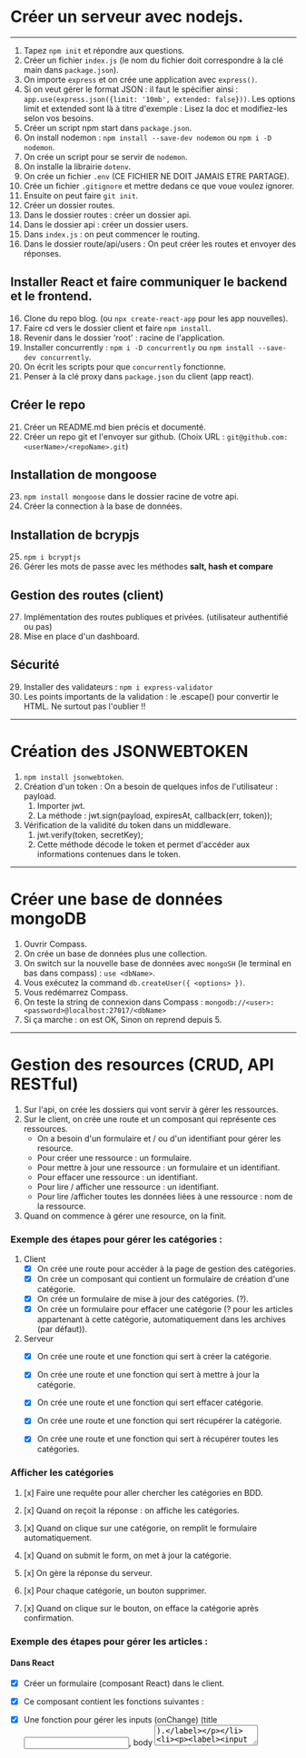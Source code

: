 # Créer un serveur avec nodejs.

---

1. Tapez `npm init` et répondre aux questions.
2. Créer un fichier `index.js` (le nom du fichier doit correspondre à la clé main dans `package.json`).
3. On importe `express` et on crée une application avec `express()`.
4. Si on veut gérer le format JSON : il faut le spécifier ainsi : `app.use(express.json({limit: '10mb', extended: false}))`. Les options limit et extended sont là à titre d'exemple : Lisez la doc et modifiez-les selon vos besoins.
5. Créer un script npm start dans `package.json`.
6. On install nodemon : `npm install --save-dev nodemon` ou `npm i -D nodemon`.
7. On crée un script pour se servir de `nodemon`.
8. On installe la librairie `dotenv`.
9. On crée un fichier `.env` (CE FICHIER NE DOIT JAMAIS ETRE PARTAGE).
10. Crée un fichier `.gitignore` et mettre dedans ce que voue voulez ignorer.
11. Ensuite on peut faire `git init`.
12. Créer un dossier routes.
13. Dans le dossier routes : créer un dossier api.
14. Dans le dossier api : créer un dossier users.
15. Dans `index.js` : on peut commencer le routing.
16. Dans le dossier route/api/users : On peut créer les routes et envoyer des réponses.
    
## Installer React et faire communiquer le backend et le frontend.

16. Clone du repo blog. (ou `npx create-react-app` pour les app nouvelles).
17. Faire cd vers le dossier client et faire `npm install`.
18. Revenir dans le dossier 'root' : racine de l'application.
18. Installer concurrently : `npm i -D concurrently` ou `npm install --save-dev concurrently`.
19. On écrit les scripts pour que `concurrently` fonctionne.
20. Penser à la clé proxy dans `package.json` du client (app react).
    
## Créer le repo

21. Créer un README.md bien précis et documenté.
22. Créer un repo git et l'envoyer sur github. (Choix URL : `git@github.com:<userName>/<repoName>.git`)


## Installation de mongoose
23. `npm install mongoose` dans le dossier racine de votre api.
24. Créer la connection à la base de données.

## Installation de bcrypjs
25. `npm i bcryptjs`
26. Gérer les mots de passe avec les méthodes **salt, hash et compare**

## Gestion des routes (client)
27. Implémentation des routes publiques et privées. (utilisateur authentifié ou pas)
28. Mise en place d'un dashboard.


## Sécurité
29. Installer des validateurs : `npm i express-validator`
30. Les points importants de la validation : le .escape() pour convertir le HTML. Ne surtout pas l'oublier !!

---

# Création des JSONWEBTOKEN
1. `npm install jsonwebtoken`.
2. Création d'un token : On a besoin de quelques infos de l'utilisateur : payload.
    1. Importer jwt.
    2. La méthode : jwt.sign(payload, expiresAt, callback(err, token));
3. Vérification de la validité du token dans un middleware.
    1. jwt.verify(token, secretKey);
    2. Cette méthode décode le token et permet d'accéder aux informations contenues dans le token.

---

# Créer une base de données mongoDB
1. Ouvrir Compass.
2. On crée un base de données plus une collection.
3. On switch sur la nouvelle base de données avec `mongoSH` (le terminal en bas dans compass) : `use <dbName>`.
4. Vous exécutez la command `db.createUser({ <options> })`.
5. Vous redémarrez Compass.
6. On teste la string de connexion dans Compass : `mongodb://<user>:<password>@localhost:27017/<dbName>`
7. Si ça marche : on est OK, Sinon on reprend depuis 5.

---

# Gestion des resources (CRUD, API RESTful)
1. Sur l'api, on crée les dossiers qui vont servir à gérer les ressources.
2. Sur le client, on crée une route et un composant qui représente ces ressources.
   - On a besoin d'un formulaire et / ou d'un identifiant pour gérer les resource.
   - Pour créer une ressource : un formulaire.
   - Pour mettre à jour une ressource : un formulaire et un identifiant.
   - Pour effacer une ressource : un identifiant.
   - Pour lire / afficher une ressource : un identifiant.
   - Pour lire /afficher toutes les données liées à une ressource : nom de la ressource.
3. Quand on commence à gérer une resource, on la finit.



### Exemple des étapes pour gérer les catégories :
1. Client
   - [x] On crée une route pour accéder à la page de gestion des catégories.
   - [x] On crée un composant qui contient un formulaire de création d'une catégorie.
   -  [x] On crée un formulaire de mise à jour des catégories. (?).
   -  [x] On crée un formulaire pour effacer une catégorie (? pour les articles appartenant à cette catégorie, automatiquement dans les archives (par défaut)).

2. Serveur
   - [x] On crée une route et une fonction qui sert à créer la catégorie.
   - [x] On crée une route et une fonction qui sert à mettre à jour la catégorie.
   - [x] On crée une route et une fonction qui sert effacer catégorie.
   - [x] On crée une route et une fonction qui sert récupérer la catégorie.
   - [x] On crée une route et une fonction qui sert à récupérer toutes les catégories.



### Afficher les catégories

1. [x] Faire une requête pour aller chercher les catégories en BDD.
2. [x] Quand on reçoit la réponse : on affiche les catégories.
3. [x] Quand on clique sur une catégorie, on remplit le formulaire automatiquement.
4. [x] Quand on submit le form, on met à jour la catégorie.
5. [x] On gère la réponse du serveur.

1. [x] Pour chaque catégorie, un bouton supprimer.
2. [x] Quand on clique sur le bouton, on efface la catégorie après confirmation.



### Exemple des étapes pour gérer les articles :

#### Dans React
- [x] Créer un formulaire (composant React) dans le client.
- [x] Ce composant contient les fonctions suivantes :
- [x] Une fonction pour gérer les inputs (onChange) (title <input>, body <textarea>).
- [x] Une fonction pour envoyer les données vers le serveur (onSubmit).
- [x] State : Un state pour les données du formulaire.


#### Sur le serveur 
- [x] Créer une route dans le fichier index.js (racine du serveur).
- [x] Créer le fichier correspondant à la route.
- [x] Pouvoir enregistrer un article dans la BDD avec ce fichier.
